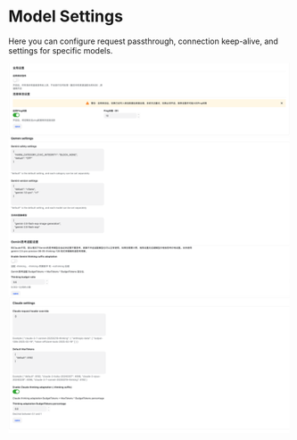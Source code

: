 # Model Settings

Here you can configure request passthrough, connection keep-alive, and settings for specific models.

![Model Settings 1](../../../assets/guide/model-setting-1.png)
![Model Settings 2](../../../assets/guide/model-setting-2.png)
![Model Settings 3](../../../assets/guide/model-setting-3.png) 